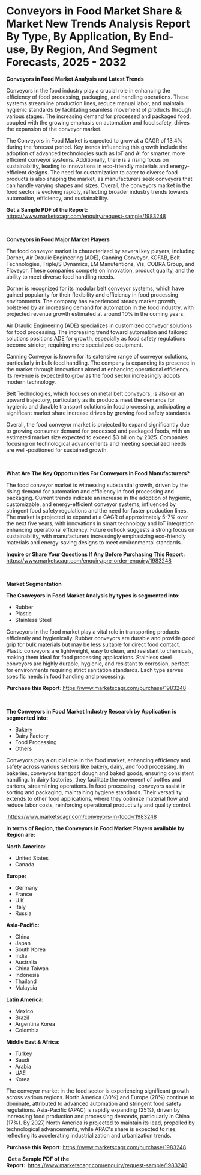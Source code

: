 <p><h1>Conveyors in Food Market Share & Market New Trends Analysis Report By Type, By Application, By End-use, By Region, And Segment Forecasts, 2025 - 2032</h1></p><p><strong>Conveyors in Food Market Analysis and Latest Trends</strong></p>
<p><p>Conveyors in the food industry play a crucial role in enhancing the efficiency of food processing, packaging, and handling operations. These systems streamline production lines, reduce manual labor, and maintain hygienic standards by facilitating seamless movement of products through various stages. The increasing demand for processed and packaged food, coupled with the growing emphasis on automation and food safety, drives the expansion of the conveyor market.</p><p>The Conveyors in Food Market is expected to grow at a CAGR of 13.4% during the forecast period. Key trends influencing this growth include the adoption of advanced technologies such as IoT and AI for smarter, more efficient conveyor systems. Additionally, there is a rising focus on sustainability, leading to innovations in eco-friendly materials and energy-efficient designs. The need for customization to cater to diverse food products is also shaping the market, as manufacturers seek conveyors that can handle varying shapes and sizes. Overall, the conveyors market in the food sector is evolving rapidly, reflecting broader industry trends towards automation, efficiency, and sustainability.</p></p>
<p><strong>Get a Sample PDF of the Report:&nbsp;</strong> <a href="https://www.marketscagr.com/enquiry/request-sample/1983248?utm_campaign=3168&utm_medium=2&utm_source=Github&utm_content=ia&utm_term=12042025&utm_id=conveyors-in-food">https://www.marketscagr.com/enquiry/request-sample/1983248</a></p>
<p>&nbsp;</p>
<p><strong>Conveyors in Food Major Market Players</strong></p>
<p><p>The food conveyor market is characterized by several key players, including Dorner, Air Draulic Engineering (ADE), Canning Conveyor, KOFAB, Belt Technologies, Triple/S Dynamics, LM Manutentions, Vis, COBRA Group, and Floveyor. These companies compete on innovation, product quality, and the ability to meet diverse food handling needs.</p><p>Dorner is recognized for its modular belt conveyor systems, which have gained popularity for their flexibility and efficiency in food processing environments. The company has experienced steady market growth, bolstered by an increasing demand for automation in the food industry, with projected revenue growth estimated at around 10% in the coming years.</p><p>Air Draulic Engineering (ADE) specializes in customized conveyor solutions for food processing. The increasing trend toward automation and tailored solutions positions ADE for growth, especially as food safety regulations become stricter, requiring more specialized equipment.</p><p>Canning Conveyor is known for its extensive range of conveyor solutions, particularly in bulk food handling. The company is expanding its presence in the market through innovations aimed at enhancing operational efficiency. Its revenue is expected to grow as the food sector increasingly adopts modern technology.</p><p>Belt Technologies, which focuses on metal belt conveyors, is also on an upward trajectory, particularly as its products meet the demands for hygienic and durable transport solutions in food processing, anticipating a significant market share increase driven by growing food safety standards.</p><p>Overall, the food conveyor market is projected to expand significantly due to growing consumer demand for processed and packaged foods, with an estimated market size expected to exceed $3 billion by 2025. Companies focusing on technological advancements and meeting specialized needs are well-positioned for sustained growth.</p></p>
<p>&nbsp;</p>
<p><strong>What Are The Key Opportunities For Conveyors in Food Manufacturers?</strong></p>
<p><p>The food conveyor market is witnessing substantial growth, driven by the rising demand for automation and efficiency in food processing and packaging. Current trends indicate an increase in the adoption of hygienic, customizable, and energy-efficient conveyor systems, influenced by stringent food safety regulations and the need for faster production lines. The market is projected to expand at a CAGR of approximately 5-7% over the next five years, with innovations in smart technology and IoT integration enhancing operational efficiency. Future outlook suggests a strong focus on sustainability, with manufacturers increasingly emphasizing eco-friendly materials and energy-saving designs to meet environmental standards.</p></p>
<p><strong>Inquire or Share Your Questions If Any Before Purchasing This Report:</strong> <a href="https://www.marketscagr.com/enquiry/pre-order-enquiry/1983248?utm_campaign=3168&utm_medium=2&utm_source=Github&utm_content=ia&utm_term=12042025&utm_id=conveyors-in-food">https://www.marketscagr.com/enquiry/pre-order-enquiry/1983248</a></p>
<p>&nbsp;</p>
<p><strong>Market Segmentation</strong></p>
<p><strong>The Conveyors in Food Market Analysis by types is segmented into:</strong></p>
<p><ul><li>Rubber</li><li>Plastic</li><li>Stainless Steel</li></ul></p>
<p><p>Conveyors in the food market play a vital role in transporting products efficiently and hygienically. Rubber conveyors are durable and provide good grip for bulk materials but may be less suitable for direct food contact. Plastic conveyors are lightweight, easy to clean, and resistant to chemicals, making them ideal for food processing applications. Stainless steel conveyors are highly durable, hygienic, and resistant to corrosion, perfect for environments requiring strict sanitation standards. Each type serves specific needs in food handling and processing.</p></p>
<p><strong>Purchase this Report:&nbsp;</strong><a href="https://www.marketscagr.com/purchase/1983248?utm_campaign=3168&utm_medium=2&utm_source=Github&utm_content=ia&utm_term=12042025&utm_id=conveyors-in-food">https://www.marketscagr.com/purchase/1983248</a></p>
<p>&nbsp;</p>
<p><strong>The Conveyors in Food Market Industry Research by Application is segmented into:</strong></p>
<p><ul><li>Bakery</li><li>Dairy Factory</li><li>Food Processing</li><li>Others</li></ul></p>
<p><p>Conveyors play a crucial role in the food market, enhancing efficiency and safety across various sectors like bakery, dairy, and food processing. In bakeries, conveyors transport dough and baked goods, ensuring consistent handling. In dairy factories, they facilitate the movement of bottles and cartons, streamlining operations. In food processing, conveyors assist in sorting and packaging, maintaining hygiene standards. Their versatility extends to other food applications, where they optimize material flow and reduce labor costs, reinforcing operational productivity and quality control.</p></p>
<p><a href="https://www.marketscagr.com/conveyors-in-food-r1983248?utm_campaign=3168&utm_medium=2&utm_source=Github&utm_content=ia&utm_term=12042025&utm_id=conveyors-in-food">&nbsp;https://www.marketscagr.com/conveyors-in-food-r1983248</a></p>
<p><strong>In terms of Region, the Conveyors in Food Market Players available by Region are:</strong></p>
<p>
    <p> <strong> North America: </strong>
        <ul>
            <li>United States</li>
            <li>Canada</li>
        </ul>
        </p> 
    <p> <strong> Europe: </strong>
        <ul>
            <li>Germany</li>
            <li>France</li>
            <li>U.K.</li>
            <li>Italy</li>
            <li>Russia</li>
        </ul>
        </p> 
    <p> <strong> Asia-Pacific: </strong>
        <ul>
            <li>China</li>
            <li>Japan</li>
            <li>South Korea</li>
            <li>India</li>
            <li>Australia</li>
            <li>China Taiwan</li>
            <li>Indonesia</li>
            <li>Thailand</li>
            <li>Malaysia</li>
        </ul>
        </p> 
    <p> <strong> Latin America: </strong>
        <ul>
            <li>Mexico</li>
            <li>Brazil</li>
            <li>Argentina Korea</li>
            <li>Colombia</li>
        </ul>
        </p> 
    <p> <strong> Middle East & Africa: </strong>
        <ul>
            <li>Turkey</li>
            <li>Saudi</li>
            <li>Arabia</li>
            <li>UAE</li>
            <li>Korea</li>
        </ul>
    </p>
    </p>
<p><p>The conveyor market in the food sector is experiencing significant growth across various regions. North America (30%) and Europe (28%) continue to dominate, attributed to advanced automation and stringent food safety regulations. Asia-Pacific (APAC) is rapidly expanding (25%), driven by increasing food production and processing demands, particularly in China (17%). By 2027, North America is projected to maintain its lead, propelled by technological advancements, while APAC's share is expected to rise, reflecting its accelerating industrialization and urbanization trends.</p></p>
<p><strong>Purchase this Report: </strong><a href="https://www.marketscagr.com/purchase/1983248?utm_campaign=3168&utm_medium=2&utm_source=Github&utm_content=ia&utm_term=12042025&utm_id=conveyors-in-food">https://www.marketscagr.com/purchase/1983248</a></p>
<p>&nbsp;<strong>Get a Sample PDF of the Report:&nbsp;&nbsp;</strong><a href="https://www.marketscagr.com/enquiry/request-sample/1983248?utm_campaign=3168&utm_medium=2&utm_source=Github&utm_content=ia&utm_term=12042025&utm_id=conveyors-in-food">https://www.marketscagr.com/enquiry/request-sample/1983248</a></p>
<p><strong></strong></p>
<p><p></p><p></p><p></p></p>